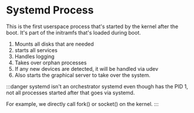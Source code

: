 # Systemd Process

This is the first userspace process that's started by the kernel after the boot.
It's part of the initramfs that's loaded during boot.

1. Mounts all disks that are needed
2. starts all services
3. Handles logging
4. Takes over orphan processes
5. If any new devices are detected, it will be handled via udev
6. Also starts the graphical server to take over the system.

:::danger systemd isn't an orchestrator
systemd even though has the PID 1,
not all processes started after that goes via systemd.

For example, we directly call fork() or socket() on the kernel.
:::
